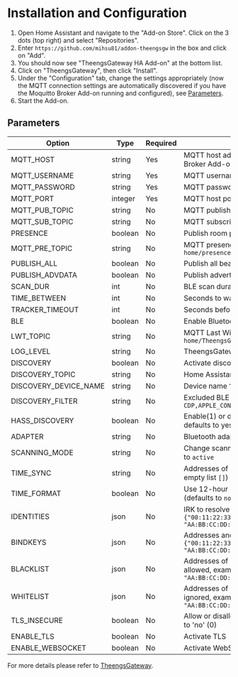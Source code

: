 # Installation and Configuration

1. Open Home Assistant and navigate to the "Add-on Store". Click on the 3 dots (top right) and select "Repositories".
2. Enter `https://github.com/mihsu81/addon-theengsgw` in the box and click on "Add".
3. You should now see "TheengsGateway HA Add-on" at the bottom list.
4. Click on "TheengsGateway", then click "Install".
5. Under the "Configuration" tab, change the settings appropriately (now the MQTT connection settings are automatically discovered if you have the Moquitto Broker Add-on running and configured), see [Parameters](#parameters).
6. Start the Add-on.

## Parameters

| Option                | Type    | Required | Description                                                                     |
| --------------------- | ------- | -------- | ------------------------------------------------------------------------------- |
| MQTT_HOST             | string  | Yes      | MQTT host address, i.e. the IP/hostname of your Moquitto Broker Add-on          |
| MQTT_USERNAME         | string  | Yes      | MQTT username                                                                   |
| MQTT_PASSWORD         | string  | Yes      | MQTT password                                                                   |
| MQTT_PORT             | integer | Yes      | MQTT host port, defaults to `1883`                                              |
| MQTT_PUB_TOPIC        | string  | No       | MQTT publish topic, defaults to `home/TheengsGateway/BTtoMQTT`                  |
| MQTT_SUB_TOPIC        | string  | No       | MQTT subscribe topic, defaults to `home/+/BTtoMQTT/undecoded`                   |
| PRESENCE              | boolean | No       | Publish room presence detection, defaults to `no`                               |
| MQTT_PRE_TOPIC        | string  | No       | MQTT presence topic, defaults to `home/presence/TheengsGateway`                 |
| PUBLISH_ALL           | boolean | No       | Publish all beacons if true, defaults to `yes`                                  |
| PUBLISH_ADVDATA       | boolean | No       | Publish advertisements data if true, defaults to `no`                           |
| SCAN_DUR              | int     | No       | BLE scan duration (seconds), defaults to `60`                                   |
| TIME_BETWEEN          | int     | No       | Seconds to wait between scans, defaults to `60`                                 |
| TRACKER_TIMEOUT       | int     | No       | Seconds before a tracker is declared as offline `120`                           |
| BLE                   | boolean | No       | Enable Bluetooth usage                                                          |
| LWT_TOPIC             | string  | No       | MQTT Last Will and Testament topic, defaults to `home/TheengsGateway/LWT`       |
| LOG_LEVEL             | string  | No       | TheengsGateway log level, defaults to `WARNING`                                 |
| DISCOVERY             | boolean | No       | Activate discovery or not `true`                                                |
| DISCOVERY_TOPIC       | string  | No       | Home Assistant discovery topic`homeassistant`                                   |
| DISCOVERY_DEVICE_NAME | string  | No       | Device name `TheengsGateway`                                                    |
| DISCOVERY_FILTER      | string  | No       | Excluded BLE devices models `[IBEACON,GAEN,MS-CDP,APPLE_CONT]`                  |
| HASS_DISCOVERY        | boolean | No       | Enable(1) or disable(0) Home Assistant MQTT discovery, defaults to yes          |
| ADAPTER               | string  | No       | Bluetooth adapter (e.g. hci1 on Linux)                                          |
| SCANNING_MODE         | string  | No       | Change scanning mode between `active` and `passive`, defaults to `active`       |
| TIME_SYNC             | string  | No       | Addresses of BLE devices to synchronize time (defaults to the empty list `[]`)  |
| TIME_FORMAT           | boolean | No       | Use 12-hour (`yes`) or 24-hour (`no`) time format for clocks (defaults to `no`) |
| IDENTITIES            | json    | No       | IRK to resolve private addresses, example `{"00:11:22:33:44:55:66":"0dc540f3025b474b9ef1085e051b1add", "AA:BB:CC:DD:EE:FF":"6385424e1b0341109942ad2a6bb42e58"}`              |
| BINDKEYS              | json    | No       | Addresses and key to decrypt data, example `{"00:11:22:33:44:55:66":"0dc540f3025b474b9ef1085e051b1add", "AA:BB:CC:DD:EE:FF":"6385424e1b0341109942ad2a6bb42e58"}`             |
| BLACKLIST             | json    | No       | Addresses of Bluetooth devices to ignore, all other devices are allowed, example `["00:11:22:33:44:55:66", "AA:BB:CC:DD:EE:FF"]`              |
| WHITELIST             | json    | No       | Addresses of Bluetooth devices to allow, all other devices are ignored, example `["00:11:22:33:44:55:66", "AA:BB:CC:DD:EE:FF"]`               |
| TLS_INSECURE          | boolean | No       | Allow or disallow insecure TLS (no hostname check), defaults to 'no' (0)        |
| ENABLE_TLS            | boolean | No       | Activate TLS                                                                    |
| ENABLE_WEBSOCKET      | boolean | No       | Activate WebSocket                                                              |

For more details please refer to [TheengsGateway](https://theengs.github.io/gateway/).
